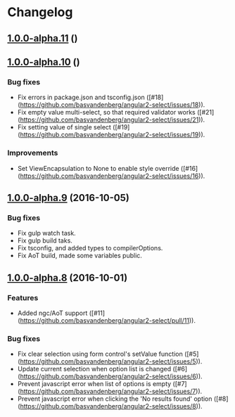 # Changelog

<a name="1.0.0-alpha.11"></a>
## [1.0.0-alpha.11](https://github.com/basvandenberg/angular2-select/compare/1.0.0-alpha.10...1.0.0-alpha.11) ()



<a name="1.0.0-alpha.10"></a>
## [1.0.0-alpha.10](https://github.com/basvandenberg/angular2-select/compare/1.0.0-alpha.9...1.0.0-alpha.10) ()

### Bug fixes

- Fix errors in package.json and tsconfig.json ([#18] (https://github.com/basvandenberg/angular2-select/issues/18)).
- Fix empty value multi-select, so that required validator works ([#21] (https://github.com/basvandenberg/angular2-select/issues/21)).
- Fix setting value of single select ([#19] (https://github.com/basvandenberg/angular2-select/issues/19)).

### Improvements

- Set ViewEncapsulation to None to enable style override ([#16] (https://github.com/basvandenberg/angular2-select/issues/16)). 



<a name="1.0.0-alpha.9"></a>
## [1.0.0-alpha.9](https://github.com/basvandenberg/angular2-select/compare/1.0.0-alpha.8...1.0.0-alpha.9) (2016-10-05)

### Bug fixes

- Fix gulp watch task.
- Fix gulp build taks.
- Fix tsconfig, and added types to compilerOptions.
- Fix AoT build, made some variables public.



<a name="1.0.0-alpha.8"></a>
## [1.0.0-alpha.8](https://github.com/basvandenberg/angular2-select/compare/1.0.0-alpha.7...1.0.0-alpha.8) (2016-10-01)

### Features

- Added ngc/AoT support ([#11] (https://github.com/basvandenberg/angular2-select/pull/11)).

### Bug fixes

- Fix clear selection using form control's setValue function ([#5] (https://github.com/basvandenberg/angular2-select/issues/5)).
- Update current selection when option list is changed ([#6] (https://github.com/basvandenberg/angular2-select/issues/6)).
- Prevent javascript error when list of options is empty ([#7] (https://github.com/basvandenberg/angular2-select/issues/7)).
- Prevent javascript error when clicking the 'No results found' option ([#8] (https://github.com/basvandenberg/angular2-select/issues/8)).

